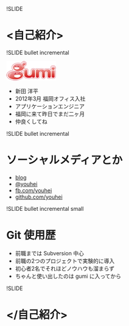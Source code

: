 !SLIDE

# <自己紹介>

!SLIDE bullet incremental

![gumi](gu3.png)

* 新田 洋平
* 2012年3月 福岡オフィス入社
* アプリケーションエンジニア
* 福岡に来て昨日でまだ二ヶ月
* 仲良くしてね

!SLIDE bullet incremental

# ソーシャルメディアとか

* [blog](http://blog.youhei.jp/)
* [@youhei](http://twitter.com/youhei)
* [fb.com/youhei](http://www.facebook.com/youhei)
* [github.com/youhei](http://github.com/youhei)

!SLIDE bullet incremental small

# Git 使用歴
* 前職までは Subversion 中心
* 前職の2つのプロジェクトで実験的に導入
* 初心者2名でそれほどノウハウも溜まらず
* ちゃんと使い出したのは gumi に入ってから

!SLIDE

# </自己紹介>

